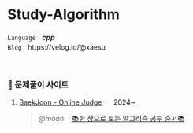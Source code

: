 # Study-Algorithm
`Language`ㅤ***cpp***
<br/>
`Blog`ㅤhttps://velog.io/@xaesu

<br/>

### 🔗 문제풀이 사이트

1. [BaekJoon - Online Judge](https://www.acmicpc.net/user/wltn6)      &nbsp;&nbsp;&nbsp;&nbsp;&nbsp;2024~
   > *@moon* &nbsp;&nbsp; [📚한 장으로 보는 알고리즘 공부 순서📚](https://velog.io/@ngngs/%ED%95%9C-%EC%9E%A5%EC%9C%BC%EB%A1%9C-%EB%B3%B4%EB%8A%94-%EC%95%8C%EA%B3%A0%EB%A6%AC%EC%A6%98)
